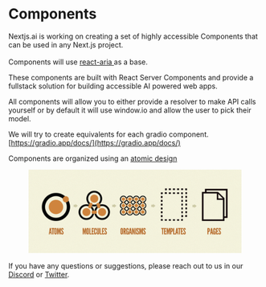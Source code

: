 # Components

Nextjs.ai is working on creating a set of highly accessible Components that can be used in any Next.js project. \
\
Components will use [react-aria ](https://react-spectrum.adobe.com/react-aria/react-aria-components.html)as a base.

These components are built with React Server Components and provide a fullstack solution for building accessible AI powered web apps.

All components will allow you to either provide a resolver to make API calls yourself or by default it will use window.io and allow the user to pick their model.

We will try to create equivalents for each gradio component. [https://gradio.app/docs/](https://gradio.app/docs/)

Components are organized using an [atomic design](https://atomicdesign.bradfrost.com/chapter-2/)

<figure><img src=".gitbook/assets/image.png" alt=""><figcaption></figcaption></figure>

If you have any questions or suggestions, please reach out to us in our [Discord](https://discord.gg/2F2bHSma) or [Twitter](https://twitter.com/nextjs\_ai).
